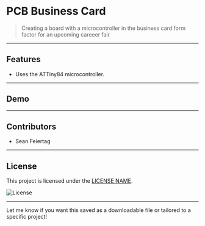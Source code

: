 

# PCB Business Card

> Creating a board with a microcontroller in the business card form factor for an upcoming careeer fair

---

## Features

* Uses the ATTiny84 microcontroller.

---

## Demo

---

## Contributors

* Sean Feiertag

---

## License

This project is licensed under the [LICENSE NAME](LICENSE).

![License](https://img.shields.io/badge/license-MIT-blue)

---

Let me know if you want this saved as a downloadable file or tailored to a specific project!
